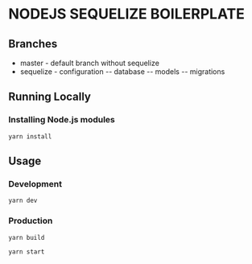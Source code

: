 # NODEJS SEQUELIZE BOILERPLATE

## Branches

- master - default branch without sequelize
- sequelize - configuration
  -- database
  -- models
  -- migrations

## Running Locally

### Installing Node.js modules

    yarn install

## Usage

### Development

    yarn dev

### Production

    yarn build

    yarn start
